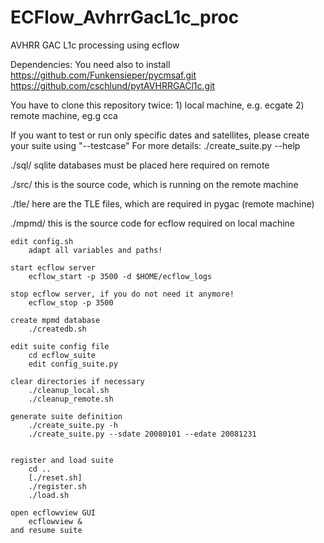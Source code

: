 ECFlow_AvhrrGacL1c_proc
=======================

AVHRR GAC L1c processing using ecflow

Dependencies: You need also to install
    https://github.com/Funkensieper/pycmsaf.git
    https://github.com/cschlund/pytAVHRRGACl1c.git

You have to clone this repository twice:
    1) local machine, e.g. ecgate
    2) remote machine, eg.g cca

If you want to test or run only specific dates and satellites,
please create your suite using "--testcase"
    For more details: ./create_suite.py --help


./sql/
    sqlite databases must be placed here required on remote

./src/
    this is the source code, which is running on the remote machine

./tle/
    here are the TLE files, which are required in pygac (remote machine)

./mpmd/
    this is the source code for ecflow required on local machine

    edit config.sh
        adapt all variables and paths!

    start ecflow server
        ecflow_start -p 3500 -d $HOME/ecflow_logs

    stop ecflow server, if you do not need it anymore!
        ecflow_stop -p 3500

    create mpmd database
        ./createdb.sh    

    edit suite config file
        cd ecflow_suite
        edit config_suite.py

    clear directories if necessary
        ./cleanup_local.sh
        ./cleanup_remote.sh

    generate suite definition
        ./create_suite.py -h
        ./create_suite.py --sdate 20080101 --edate 20081231


    register and load suite
        cd ..
        [./reset.sh]
        ./register.sh
        ./load.sh

    open ecflowview GUI
        ecflowview &
    and resume suite

